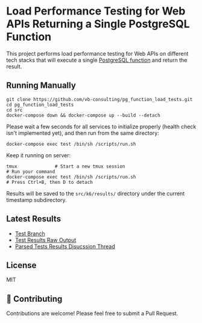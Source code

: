 # Load Performance Testing for Web APIs Returning a Single PostgreSQL Function

This project performs load performance testing for Web APIs on different tech stacks that will execute a single [PostgreSQL function](https://github.com/vb-consulting/pg_function_load_tests/blob/master/src/postgres/init.sql) and return the result.

## Running Manually

```
git clone https://github.com/vb-consulting/pg_function_load_tests.git
cd pg_function_load_tests
cd src
docker-compose down && docker-compose up --build --detach
```

Please wait a few seconds for all services to initialize properly (health check isn't implemented yet), and then run from the same directory:

```
docker-compose exec test /bin/sh /scripts/run.sh
```

Keep it running on server:
```
tmux              # Start a new tmux session
# Run your command
docker-compose exec test /bin/sh /scripts/run.sh
# Press Ctrl+B, then D to detach
```

Results will be saved to the `src/k6/results/` directory under the current timestamp subdirectory.

## Latest Results

- [Test Branch](https://github.com/vb-consulting/pg_function_load_tests/tree/202412231024/src)
- [Test Results Raw Output](https://github.com/vb-consulting/pg_function_load_tests/blob/202412231024/src/_k6/results/202412231024.md)
- [Parsed Tests Results Disucssion Thread](https://github.com/vb-consulting/pg_function_load_tests/discussions/5)

## License

MIT

## 🤝 Contributing

Contributions are welcome! Please feel free to submit a Pull Request.
